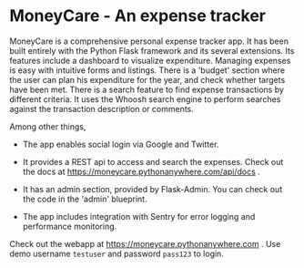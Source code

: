 # MoneyCare - An expense tracker

MoneyCare is a comprehensive personal expense tracker app. It has been built
entirely with the Python Flask framework and its several extensions. Its features
include a dashboard to visualize expenditure. Managing expenses is easy with
intuitive forms and listings. There is a 'budget' section where the user can plan
his expenditure for the year, and check whether targets have been met. There is a 
search feature to find expense transactions by different criteria. It uses
the Whoosh search engine to perform searches against the transaction description
or comments.

Among other things,

- The app enables social login via Google and Twitter.

- It provides a REST api to access and search the expenses. Check out the docs
at https://moneycare.pythonanywhere.com/api/docs .

- It has an admin section, provided by Flask-Admin. You can check out the code
in the 'admin' blueprint.

- The app includes integration with Sentry for error logging and performance
monitoring.


Check out the webapp at https://moneycare.pythonanywhere.com . Use demo username
`testuser` and password `pass123` to login.

